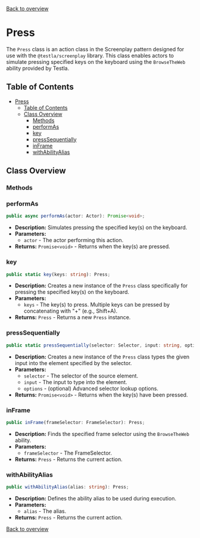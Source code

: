 [Back to overview](../../screenplay_elements.md)

# Press

The `Press` class is an action class in the Screenplay pattern designed for use with the `@testla/screenplay` library. This class enables actors to simulate pressing specified keys on the keyboard using the `BrowseTheWeb` ability provided by Testla.

## Table of Contents

- [Press](#press)
  - [Table of Contents](#table-of-contents)
  - [Class Overview](#class-overview)
    - [Methods](#methods)
    - [performAs](#performas)
    - [key](#key)
    - [pressSequentially](#presssequentially)
    - [inFrame](#inframe)
    - [withAbilityAlias](#withabilityalias)

## Class Overview

### Methods

### performAs

```typescript
public async performAs(actor: Actor): Promise<void>;
```

- **Description:** Simulates pressing the specified key(s) on the keyboard.
- **Parameters:**
  - `actor` - The actor performing this action.
- **Returns:** `Promise<void>` - Returns when the key(s) are pressed.

### key

```typescript
public static key(keys: string): Press;
```

- **Description:** Creates a new instance of the `Press` class specifically for pressing the specified key(s) on the keyboard.
- **Parameters:**
  - `keys` - The key(s) to press. Multiple keys can be pressed by concatenating with "+" (e.g., Shift+A).
- **Returns:** `Press` - Returns a new `Press` instance.

### pressSequentially

```typescript
public static pressSequentially(selector: Selector, input: string, options?: SelectorOptions): Press;
```

- **Description:** Creates a new instance of the `Press` class types the given input into the element specified by the selector.
- **Parameters:**
  - `selector` - The selector of the source element.
  - `input` - The input to type into the element.
  - `options` - (optional) Advanced selector lookup options.
- **Returns:** `Promise<void>` - Returns when the key(s) have been pressed.

### inFrame

```typescript
public inFrame(frameSelector: FrameSelector): Press;
```

- **Description:** Finds the specified frame selector using the `BrowseTheWeb` ability.
- **Parameters:**
  - `frameSelector` - The FrameSelector.
- **Returns:** `Press` - Returns the current action.

### withAbilityAlias

```typescript
public withAbilityAlias(alias: string): Press;
```

- **Description:** Defines the ability alias to be used during execution.
- **Parameters:**
  - `alias` - The alias.
- **Returns:** `Press` - Returns the current action.

[Back to overview](../../screenplay_elements.md)
